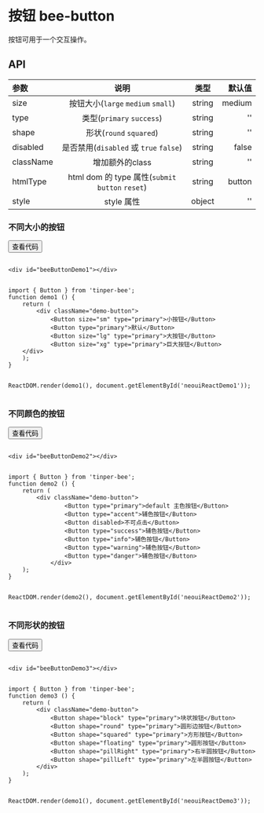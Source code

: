 # 按钮 bee-button

按钮可用于一个交互操作。


## API

| 参数        |                    说明                    |   类型   |    默认值 |
| :-------- | :--------------------------------------: | :----: | -----: |
| size      |      按钮大小(`large` `medium` `small`)      | string | medium |
| type      |         类型(`primary` `success`)          | string |     '' |
| shape     |          形状(`round` `squared`)           | string |     '' |
| disabled  |    是否禁用(`disabled` 或 `true` `false`)     | string |  false |
| className |                增加额外的class                | string |     '' |
| htmlType  | html dom 的 type 属性(`submit` `button` `reset`) | string | button |
| style     |                 style 属性                 | object |     '' |


### 不同大小的按钮

<div class="example-content"><div id="beeButtonDemo1"></div>
</div>



<div class="ex-code-par"><button  class="u-button u-button-block u-button-accent margin-top-15 codeOptBtn" ><i class="uf uf-arrow-down"></i>查看代码</button><div class="examples-code"><pre><code>
&lt;div id="beeButtonDemo1">&lt;/div>
</code></pre>
</div>



<div class="examples-code"><pre><code>
import { Button } from 'tinper-bee';
function demo1 () {
    return (
        &lt;div className="demo-button">
            &lt;Button size="sm" type="primary">小按钮&lt;/Button>
            &lt;Button type="primary">默认&lt;/Button>
            &lt;Button size="lg" type="primary">大按钮&lt;/Button>
            &lt;Button size="xg" type="primary">巨大按钮&lt;/Button>
    &lt;/div>
    );
}


ReactDOM.render(demo1(), document.getElementById('neouiReactDemo1'));
</code></pre>
</div>
</div>

### 不同颜色的按钮

<div class="example-content"><div id="beeButtonDemo2"></div>
</div>



<div class="ex-code-par"><button  class="u-button u-button-block u-button-accent margin-top-15 codeOptBtn" ><i class="uf uf-arrow-down"></i>查看代码</button><div class="examples-code"><pre><code>
&lt;div id="beeButtonDemo2">&lt;/div>
</code></pre>
</div>



<div class="examples-code"><pre><code>
import { Button } from 'tinper-bee';
function demo2 () {
    return (
        &lt;div className="demo-button">
                &lt;Button type="primary">default 主色按钮&lt;/Button>
                &lt;Button type="accent">辅色按钮&lt;/Button>
                &lt;Button disabled>不可点击&lt;/Button>
                &lt;Button type="success">辅色按钮&lt;/Button>
                &lt;Button type="info">辅色按钮&lt;/Button>
                &lt;Button type="warning">辅色按钮&lt;/Button>
                &lt;Button type="danger">辅色按钮&lt;/Button>
            &lt;/div>
    );
}


ReactDOM.render(demo2(), document.getElementById('neouiReactDemo2'));
</code></pre>
</div>
</div>

### 不同形状的按钮

<div class="example-content"><div id="beeButtonDemo3"></div>
</div>




<script>
/******/ (function(modules) { // webpackBootstrap
/******/ 	// The module cache
/******/ 	var installedModules = {};

/******/ 	// The require function
/******/ 	function __webpack_require__(moduleId) {

/******/ 		// Check if module is in cache
/******/ 		if(installedModules[moduleId])
/******/ 			return installedModules[moduleId].exports;

/******/ 		// Create a new module (and put it into the cache)
/******/ 		var module = installedModules[moduleId] = {
/******/ 			exports: {},
/******/ 			id: moduleId,
/******/ 			loaded: false
/******/ 		};

/******/ 		// Execute the module function
/******/ 		modules[moduleId].call(module.exports, module, module.exports, __webpack_require__);

/******/ 		// Flag the module as loaded
/******/ 		module.loaded = true;

/******/ 		// Return the exports of the module
/******/ 		return module.exports;
/******/ 	}


/******/ 	// expose the modules object (__webpack_modules__)
/******/ 	__webpack_require__.m = modules;

/******/ 	// expose the module cache
/******/ 	__webpack_require__.c = installedModules;

/******/ 	// __webpack_public_path__
/******/ 	__webpack_require__.p = "";

/******/ 	// Load entry module and return exports
/******/ 	return __webpack_require__(0);
/******/ })
/************************************************************************/
/******/ ([
/* 0 */
/***/ function(module, exports, __webpack_require__) {

	'use strict';

	var _src = __webpack_require__(1);

	var _src2 = _interopRequireDefault(_src);

	var _react = __webpack_require__(3);

	var _react2 = _interopRequireDefault(_react);

	var _reactDom = __webpack_require__(4);

	var _reactDom2 = _interopRequireDefault(_reactDom);

	function _interopRequireDefault(obj) { return obj && obj.__esModule ? obj : { 'default': obj }; }

	function demo1() {
	    return _react2['default'].createElement(
	        'div',
	        null,
	        _react2['default'].createElement(
	            _src2['default'],
	            { size: 'sm', type: 'primary' },
	            '\u5C0F\u6309\u94AE'
	        ),
	        _react2['default'].createElement(
	            _src2['default'],
	            { type: 'primary' },
	            '\u9ED8\u8BA4'
	        ),
	        _react2['default'].createElement(
	            _src2['default'],
	            { size: 'lg', type: 'primary' },
	            '\u5927\u6309\u94AE'
	        ),
	        _react2['default'].createElement(
	            _src2['default'],
	            { size: 'xg', type: 'primary' },
	            '\u5DE8\u5927\u6309\u94AE'
	        )
	    );
	}

	function demo2() {
	    return _react2['default'].createElement(
	        'div',
	        null,
	        _react2['default'].createElement(
	            _src2['default'],
	            { type: 'primary' },
	            'default \u4E3B\u8272\u6309\u94AE'
	        ),
	        _react2['default'].createElement(
	            _src2['default'],
	            { type: 'accent' },
	            '\u8F85\u8272\u6309\u94AE'
	        ),
	        _react2['default'].createElement(
	            _src2['default'],
	            { disabled: true },
	            '\u4E0D\u53EF\u70B9\u51FB'
	        ),
	        _react2['default'].createElement(
	            _src2['default'],
	            { type: 'success' },
	            '\u8F85\u8272\u6309\u94AE'
	        ),
	        _react2['default'].createElement(
	            _src2['default'],
	            { type: 'info' },
	            '\u8F85\u8272\u6309\u94AE'
	        ),
	        _react2['default'].createElement(
	            _src2['default'],
	            { type: 'warning' },
	            '\u8F85\u8272\u6309\u94AE'
	        ),
	        _react2['default'].createElement(
	            _src2['default'],
	            { type: 'danger' },
	            '\u8F85\u8272\u6309\u94AE'
	        )
	    );
	}

	function demo3() {
	    return _react2['default'].createElement(
	        'div',
	        null,
	        _react2['default'].createElement(
	            _src2['default'],
	            { shape: 'block', type: 'primary' },
	            '\u5757\u72B6\u6309\u94AE'
	        ),
	        _react2['default'].createElement(
	            _src2['default'],
	            { shape: 'round', type: 'primary' },
	            '\u5706\u5F62\u8FB9\u6309\u94AE'
	        ),
	        _react2['default'].createElement(
	            _src2['default'],
	            { shape: 'squared', type: 'primary' },
	            '\u65B9\u5F62\u6309\u94AE'
	        ),
	        _react2['default'].createElement(
	            _src2['default'],
	            { shape: 'floating', type: 'primary' },
	            '\u5706\u5F62\u6309\u94AE'
	        ),
	        _react2['default'].createElement(
	            _src2['default'],
	            { shape: 'pillRight', type: 'primary' },
	            '\u53F3\u534A\u5706\u6309\u94AE'
	        ),
	        _react2['default'].createElement(
	            _src2['default'],
	            { shape: 'pillLeft', type: 'primary' },
	            '\u5DE6\u534A\u5706\u6309\u94AE'
	        )
	    );
	}

	_reactDom2['default'].render(demo1(), document.getElementById('beeButtonDemo1'));
	_reactDom2['default'].render(demo2(), document.getElementById('beeButtonDemo2'));
	_reactDom2['default'].render(demo3(), document.getElementById('beeButtonDemo3'));

/***/ },
/* 1 */
/***/ function(module, exports, __webpack_require__) {

	'use strict';

	Object.defineProperty(exports, "__esModule", {
	  value: true
	});

	var _Button = __webpack_require__(2);

	var _Button2 = _interopRequireDefault(_Button);

	function _interopRequireDefault(obj) { return obj && obj.__esModule ? obj : { 'default': obj }; }

	exports['default'] = _Button2['default'];
	module.exports = exports['default'];

/***/ },
/* 2 */
/***/ function(module, exports, __webpack_require__) {

	'use strict';

	Object.defineProperty(exports, "__esModule", {
	    value: true
	});

	var _extends = Object.assign || function (target) { for (var i = 1; i < arguments.length; i++) { var source = arguments[i]; for (var key in source) { if (Object.prototype.hasOwnProperty.call(source, key)) { target[key] = source[key]; } } } return target; };

	var _react = __webpack_require__(3);

	var _react2 = _interopRequireDefault(_react);

	var _reactDom = __webpack_require__(4);

	var _reactDom2 = _interopRequireDefault(_reactDom);

	var _classnames = __webpack_require__(5);

	var _classnames2 = _interopRequireDefault(_classnames);

	function _interopRequireDefault(obj) { return obj && obj.__esModule ? obj : { 'default': obj }; }

	function _defaults(obj, defaults) { var keys = Object.getOwnPropertyNames(defaults); for (var i = 0; i < keys.length; i++) { var key = keys[i]; var value = Object.getOwnPropertyDescriptor(defaults, key); if (value && value.configurable && obj[key] === undefined) { Object.defineProperty(obj, key, value); } } return obj; }

	function _objectWithoutProperties(obj, keys) { var target = {}; for (var i in obj) { if (keys.indexOf(i) >= 0) continue; if (!Object.prototype.hasOwnProperty.call(obj, i)) continue; target[i] = obj[i]; } return target; }

	function _classCallCheck(instance, Constructor) { if (!(instance instanceof Constructor)) { throw new TypeError("Cannot call a class as a function"); } }

	function _possibleConstructorReturn(self, call) { if (!self) { throw new ReferenceError("this hasn't been initialised - super() hasn't been called"); } return call && (typeof call === "object" || typeof call === "function") ? call : self; }

	function _inherits(subClass, superClass) { if (typeof superClass !== "function" && superClass !== null) { throw new TypeError("Super expression must either be null or a function, not " + typeof superClass); } subClass.prototype = Object.create(superClass && superClass.prototype, { constructor: { value: subClass, enumerable: false, writable: true, configurable: true } }); if (superClass) Object.setPrototypeOf ? Object.setPrototypeOf(subClass, superClass) : _defaults(subClass, superClass); }

	var propTypes = {
	    /**
	     * @title 尺寸
	     */
	    size: _react.PropTypes.oneOf(['sm', 'xg', 'lg', '']),
	    /**
	     * @title 样式
	     */
	    style: _react.PropTypes.object,
	    /**
	     * @title 形状
	     */
	    shape: _react.PropTypes.oneOf(['block', 'round', 'squared', 'floating', 'pillRight', 'pillLeft', '']),
	    /**
	    * @title 类型
	    */
	    type: _react.PropTypes.oneOf(['primary', 'accent', 'success', 'info', 'warning', 'danger', '']),
	    /**
	     * @title 是否禁用
	     * @veIgnore
	     */
	    disabled: _react.PropTypes.bool,
	    /**
	     * @title 类名
	     * @veIgnore
	     */
	    className: _react.PropTypes.string,
	    /**
	     * @title 内容
	     */
	    children: _react.PropTypes.oneOfType([_react2['default'].PropTypes.element, _react2['default'].PropTypes.string]),
	    /**
	     * @title <button> 的 type
	     * @veIgnore
	     */
	    htmlType: _react.PropTypes.oneOf(['submit', 'button', 'reset'])
	};

	var defaultProps = {
	    size: '',
	    type: 'primary',
	    shape: '',
	    disabled: false,
	    className: '',
	    children: '',
	    htmlType: 'button'
	};

	var sizeMap = {
	    sm: 'sm',
	    xg: 'xg',
	    lg: 'lg'
	},
	    typeMap = {
	    primary: 'primary',
	    accent: 'accent',
	    success: 'success',
	    info: 'info',
	    warning: 'warning',
	    danger: 'danger'
	},
	    shapeMap = {
	    block: 'block',
	    round: 'round',
	    squared: 'squared',
	    floating: 'floating',
	    pillRight: 'pill-right',
	    pillLeft: 'pill-left'
	},
	    clsPrefix = 'u-button';

	var Button = function (_Component) {
	    _inherits(Button, _Component);

	    function Button(props) {
	        _classCallCheck(this, Button);

	        return _possibleConstructorReturn(this, _Component.call(this, props));
	    }

	    Button.prototype.render = function render() {
	        var _props = this.props;
	        var type = _props.type;
	        var shape = _props.shape;
	        var disabled = _props.disabled;
	        var className = _props.className;
	        var size = _props.size;
	        var children = _props.children;
	        var htmlType = _props.htmlType;

	        var others = _objectWithoutProperties(_props, ['type', 'shape', 'disabled', 'className', 'size', 'children', 'htmlType']);

	        var clsObj = {};
	        if (className) {
	            clsObj[className] = true;
	        }
	        if (sizeMap[size]) {
	            clsObj[clsPrefix + '-' + sizeMap[size]] = true;
	        }
	        if (shapeMap[shape]) {
	            clsObj[clsPrefix + '-' + shapeMap[shape]] = true;
	        }
	        if (typeMap[type]) {
	            clsObj[clsPrefix + '-' + typeMap[type]] = true;
	        }
	        var classNames = (0, _classnames2['default'])(clsPrefix, clsObj);
	        return _react2['default'].createElement(
	            'button',
	            _extends({
	                type: htmlType,
	                className: classNames,
	                disabled: disabled
	            }, others),
	            this.props.children
	        );
	    };

	    return Button;
	}(_react.Component);

	Button.propTypes = propTypes;
	Button.defaultProps = defaultProps;

	exports['default'] = Button;
	module.exports = exports['default'];

/***/ },
/* 3 */
/***/ function(module, exports) {

	module.exports = React;

/***/ },
/* 4 */
/***/ function(module, exports) {

	module.exports = ReactDOM;

/***/ },
/* 5 */
/***/ function(module, exports, __webpack_require__) {

	var __WEBPACK_AMD_DEFINE_ARRAY__, __WEBPACK_AMD_DEFINE_RESULT__;/*!
	  Copyright (c) 2016 Jed Watson.
	  Licensed under the MIT License (MIT), see
	  http://jedwatson.github.io/classnames
	*/
	/* global define */

	(function () {
		'use strict';

		var hasOwn = {}.hasOwnProperty;

		function classNames () {
			var classes = [];

			for (var i = 0; i < arguments.length; i++) {
				var arg = arguments[i];
				if (!arg) continue;

				var argType = typeof arg;

				if (argType === 'string' || argType === 'number') {
					classes.push(arg);
				} else if (Array.isArray(arg)) {
					classes.push(classNames.apply(null, arg));
				} else if (argType === 'object') {
					for (var key in arg) {
						if (hasOwn.call(arg, key) && arg[key]) {
							classes.push(key);
						}
					}
				}
			}

			return classes.join(' ');
		}

		if (typeof module !== 'undefined' && module.exports) {
			module.exports = classNames;
		} else if (true) {
			// register as 'classnames', consistent with npm package name
			!(__WEBPACK_AMD_DEFINE_ARRAY__ = [], __WEBPACK_AMD_DEFINE_RESULT__ = function () {
				return classNames;
			}.apply(exports, __WEBPACK_AMD_DEFINE_ARRAY__), __WEBPACK_AMD_DEFINE_RESULT__ !== undefined && (module.exports = __WEBPACK_AMD_DEFINE_RESULT__));
		} else {
			window.classNames = classNames;
		}
	}());


/***/ }
/******/ ]);

</script>
<div class="ex-code-par"><button  class="u-button u-button-block u-button-accent margin-top-15 codeOptBtn" ><i class="uf uf-arrow-down"></i>查看代码</button><div class="examples-code"><pre><code>
&lt;div id="beeButtonDemo3">&lt;/div>
</code></pre>
</div>



<div class="examples-code"><pre><code>
import { Button } from 'tinper-bee';
function demo3 () {
    return (
        &lt;div className="demo-button">
            &lt;Button shape="block" type="primary">块状按钮&lt;/Button>
            &lt;Button shape="round" type="primary">圆形边按钮&lt;/Button>
            &lt;Button shape="squared" type="primary">方形按钮&lt;/Button>
            &lt;Button shape="floating" type="primary">圆形按钮&lt;/Button>
            &lt;Button shape="pillRight" type="primary">右半圆按钮&lt;/Button>
            &lt;Button shape="pillLeft" type="primary">左半圆按钮&lt;/Button>
        &lt;/div>
    );
}


ReactDOM.render(demo1(), document.getElementById('neouiReactDemo3'));
</code></pre>
</div>
</div>